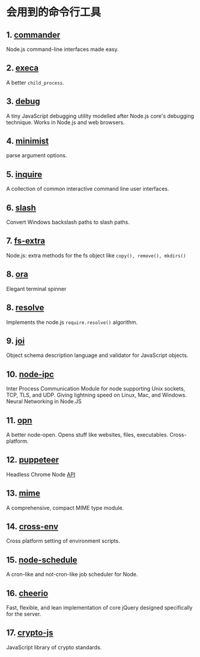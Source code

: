 # 会用到的命令行工具

## 1. [commander](https://github.com/tj/commander.js)

Node.js command-line interfaces made easy.

## 2. [execa](https://github.com/sindresorhus/execa)

A better `child_process`.

## 3. [debug](https://github.com/visionmedia/debug)

A tiny JavaScript debugging utility modelled after Node.js core's debugging technique. Works in Node.js and web browsers.

## 4. [minimist](https://github.com/substack/minimist)

parse argument options.

## 5. [inquire](https://github.com/SBoudrias/Inquirer.js)

A collection of common interactive command line user interfaces.

## 6. [slash](https://github.com/sindresorhus/slash)

Convert Windows backslash paths to slash paths.

## 7. [fs-extra](https://github.com/jprichardson/node-fs-extra)

Node.js: extra methods for the fs object like `copy(), remove(), mkdirs()`

## 8. [ora](https://github.com/sindresorhus/ora)

Elegant terminal spinner

## 8. [resolve](https://github.com/browserify/resolve)

Implements the node.js `require.resolve()` algorithm.

## 9. [joi](https://github.com/hapijs/joi)

Object schema description language and validator for JavaScript objects.

## 10. [node-ipc](https://github.com/RIAEvangelist/node-ipc)

Inter Process Communication Module for node supporting Unix sockets, TCP, TLS, and UDP. Giving lightning speed on Linux, Mac, and Windows. Neural Networking in Node.JS

## 11. [opn](https://github.com/sindresorhus/opn)

A better node-open. Opens stuff like websites, files, executables. Cross-platform.

## 12. [puppeteer](https://github.com/GoogleChrome/puppeteer)

Headless Chrome Node [API](https://pptr.dev)

## 13. [mime](https://github.com/broofa/node-mime)

A comprehensive, compact MIME type module.

## 14. [cross-env](https://github.com/kentcdodds/cross-env)

Cross platform setting of environment scripts.

## 15. [node-schedule](https://github.com/node-schedule/node-schedule)

A cron-like and not-cron-like job scheduler for Node.

## 16. [cheerio](https://github.com/cheeriojs/cheerio)

Fast, flexible, and lean implementation of core jQuery designed specifically for the server.

## 17. [crypto-js](https://github.com/brix/crypto-js)

JavaScript library of crypto standards.

